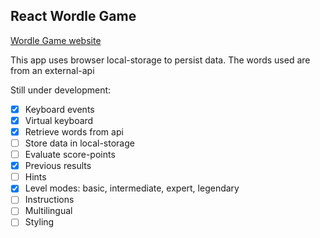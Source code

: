 ## React Wordle Game

[Wordle Game website](https://brian-react-wordle-game.netlify.app/)

This app uses browser local-storage to persist data.
The words used are from an external-api

Still under development:

- [x] Keyboard events
- [x] Virtual keyboard
- [x] Retrieve words from api
- [ ] Store data in local-storage
- [ ] Evaluate score-points
- [x] Previous results
- [ ] Hints
- [x] Level modes: basic, intermediate, expert, legendary
- [ ] Instructions
- [ ] Multilingual
- [ ] Styling
